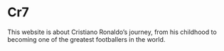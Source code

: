 # Cr7
This website is about Cristiano Ronaldo’s journey, from his childhood to becoming one of the greatest footballers in the world.
